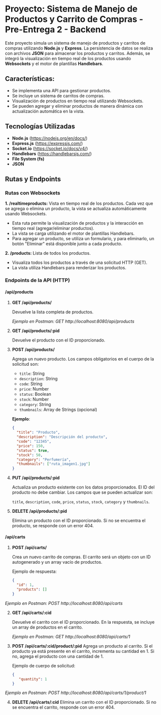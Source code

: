 # Proyecto: Sistema de Manejo de Productos y Carrito de Compras - Pre-Entrega 2 - Backend

Este proyecto simula un sistema de manejo de productos y carritos de compras utilizando **Node.js** y **Express**. La persistencia de datos se realiza con archivos **JSON** para almacenar los productos y carritos. Además, se integró la visualización en tiempo real de los productos usando **Websockets** y el motor de plantillas **Handlebars**.

## Características:
- Se implementa una API para gestionar productos.
- Se incluye un sistema de carritos de compras.
- Visualización de productos en tiempo real utilizando Websockets.
- Se pueden agregar y eliminar productos de manera dinámica con actualización automática en la vista.


## Tecnologías Utilizadas

- **Node.js** (https://nodejs.org/en/docs/) 
- **Express.js** (https://expressjs.com/)
- **Socket.io** (https://socket.io/docs/v4/)
- **Handlebars** (https://handlebarsjs.com/)
- **File System (fs)**
- **JSON**

## Rutas y Endpoints

### Rutas con Websockets

**1. /realtimeproducts:** Vista en tiempo real de los productos. Cada vez que se agrega o elimina un producto, la vista se actualiza automáticamente usando Websockets.

- Esta ruta permite la visualización de productos y la interacción en tiempo real (agregar/eliminar productos).
- La vista se carga utilizando el motor de plantillas Handlebars.
- Para agregar un producto, se utiliza un formulario, y para eliminarlo, un botón "Eliminar" está disponible junto a cada producto.

**2. /products:** Lista de todos los productos.

- Visualiza todos los productos a través de una solicitud HTTP (GET).
- La vista utiliza Handlebars para renderizar los productos.


### Endpoints de la API (HTTP)

#### /api/products

1. **GET /api/products/**

   Devuelve la lista completa de productos.

   *Ejemplo en Postman: GET http://localhost:8080/api/products*

2. **GET /api/products/:pid**

   Devuelve el producto con el ID proporcionado.

3. **POST /api/products/**

   Agrega un nuevo producto. Los campos obligatorios en el cuerpo de la solicitud son:

   - `title`: String
   - `description`: String
   - `code`: String
   - `price`: Number
   - `status`: Boolean
   - `stock`: Number
   - `category`: String
   - `thumbnails`: Array de Strings (opcional)

   **Ejemplo**:
   ```json
   {
     "title": "Producto",
     "description": "Descripción del producto",
     "code": "12345",
     "price": 150,
     "status": true,
     "stock": 50,
     "category": "Perfumería",
     "thumbnails": ["ruta_imagen1.jpg"]
   }

4. **PUT /api/products/:pid**

   Actualiza un producto existente con los datos proporcionados. El ID del producto no debe cambiar. Los campos que se pueden actualizar son:

   `title`, `description`, `code`, `price`, `status`, `stock`, `category` y `thumbnails`.

5. **DELETE /api/products/:pid**

   Elimina un producto con el ID proporcionado. Si no se encuentra el producto, se responde con un error 404.


#### /api/carts

1. **POST /api/carts/**
   
   Crea un nuevo carrito de compras. El carrito será un objeto con un ID autogenerado y un array vacío de productos.

   Ejemplo de respuesta:
   ```json
   {
     "id": 1,
     "products": []
   }

*Ejemplo en Postman: POST http://localhost:8080/api/carts*


2. **GET /api/carts/:cid**
   
   Devuelve el carrito con el ID proporcionado. En la respuesta, se incluye un array de productos en el carrito.

   *Ejemplo en Postman: GET http://localhost:8080/api/carts/1*

3. **POST /api/carts/:cid/product/:pid**
   Agrega un producto al carrito. Si el producto ya está presente en el carrito, incrementa su cantidad en 1. Si no, agrega el producto con una cantidad de 1.

   Ejemplo de cuerpo de solicitud:
   ```json
   {
      "quantity": 1
   }

*Ejemplo en Postman: POST http://localhost:8080/api/carts/1/product/1*

4. **DELETE /api/carts/:cid**
   Elimina un carrito con el ID proporcionado. Si no se encuentra el carrito, responde con un error 404.